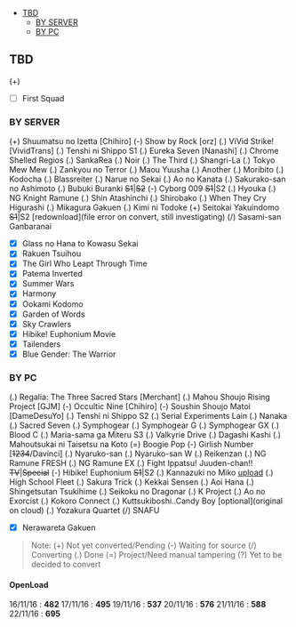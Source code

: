 <!-- toc orderedList:0 depthFrom:1 depthTo:3 -->

- [TBD](#tbd)
	- [BY SERVER](#by-server)
	- [BY PC](#by-pc)

<!-- tocstop -->

## TBD
(+)
- [ ] First Squad

### BY SERVER
(+) Shuumatsu no Izetta [Chihiro]
(-) Show by Rock [orz]
(.) ViVid Strike! [VividTrans]
(.) Tenshi ni Shippo S1
(.) Eureka Seven [Nanashi]
(.) Chrome Shelled Regios
(.) SankaRea
(.) Noir
(.) The Third
(.) Shangri-La
(.) Tokyo Mew Mew
(.) Zankyou no Terror
(.) Maou Yuusha
(.) Another
(.) Moribito
(.) Kodocha
(.) Blassreiter
(.) Narue no Sekai
(.) Ao no Kanata
(.) Sakurako-san no Ashimoto
(.) Bubuki Buranki ~~S1~~|~~S2~~
(-) Cyborg 009 ~~S1~~|S2
(.) Hyouka
(.) NG Knight Ramune
(.) Shin Atashinchi
(.) Shirobako
(.) When They Cry Higurashi
(.) Mikagura Gakuen
(.) Kimi ni Todoke
(+) Seitokai Yakuindomo ~~S1~~|S2 [redownload](file error on convert, still investigating)
(/) Sasami-san Ganbaranai
- [x] Glass no Hana to Kowasu Sekai
- [x] Rakuen Tsuihou
- [x] The Girl Who Leapt Through Time
- [x] Patema Inverted
- [x] Summer Wars
- [x] Harmony
- [x] Ookami Kodomo
- [x] Garden of Words
- [x] Sky Crawlers
- [x] Hibike! Euphonium Movie
- [x] Tailenders
- [x] Blue Gender: The Warrior

### BY PC
(.) Regalia: The Three Sacred Stars [Merchant]
(.) Mahou Shoujo Rising Project [GJM]
(-) Occultic Nine [Chihiro]
(-) Soushin Shoujo Matoi [DameDesuYo]
(.) Tenshi ni Shippo S2
(.) Serial Experiments Lain
(.) Nanaka
(.) Sacred Seven
(.) Symphogear
(.) Symphogear G
(.) Symphogear GX
(.) Blood C
(.) Maria-sama ga Miteru S3
(.) Valkyrie Drive
(.) Dagashi Kashi
(.) Mahoutsukai ni Taisetsu na Koto
(=) Boogie Pop
(-) Girlish Number [~~1234~~/Davinci]
(.) Nyaruko-san
(.) Nyaruko-san W
(.) Reikenzan
(.) NG Ramune FRESH
(.) NG Ramune EX
(.) Fight Ippatsu! Juuden-chan!! ~~TV~~|~~Special~~
(-) Hibike! Euphonium ~~S1~~|S2
(.) Kannazuki no Miko [upload](KBagi)
(.) High School Fleet
(.) Sakura Trick
(.) Kekkai Sensen
(.) Aoi Hana
(.) Shingetsutan Tsukihime
(.) Seikoku no Dragonar
(.) K Project
(.) Ao no Exorcist
(.) Kokoro Connect
(.) Kuttsukiboshi..Candy Boy [optional](original on cloud)
(.) Yozakura Quartet
(/) SNAFU
- [x] Nerawareta Gakuen

> Note:
> (+) Not yet converted/Pending
> (-) Waiting for source
> (/) Converting
> (.) Done
> (=) Project/Need manual tampering
> (?) Yet to be decided to convert

<!-- untoc -->
#### OpenLoad
16/11/16 : __482__
17/11/16 : __495__
19/11/16 : __537__
20/11/16 : __576__
21/11/16 : __588__
22/11/16 : __695__
